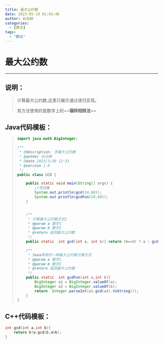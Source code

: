```yaml
---
title: 最大公约数
date: 2023-05-19 01:54:48
author: 长白崎
categories:
  - [算法]
tags:
  - "数论"
---
```




# 最大公约数

---

## 说明：

> 计算最大公约数,这里只展示通过递归实现。
>
> 其方法使用的是数学上的==**辗转相除法**==

## Java代码模板：

> ```java
> import java.math.BigInteger;
> 
> /**
>  * @description: 求最大公约数
>  * @author 长白崎
>  * @date 2023/3/30 12:33
>  * @version 1.0
>  */
> public class GCD {
> 
>     public static void main(String[] args) {
>         //测试集
>         System.out.println(gcd(24,60));
>         System.out.println(gcdFun(24,60));
>     }
> 
> 
>     /**
>      * 计算最大公约数方式1
>      * @param a 数字1
>      * @param b 数字2
>      * @return 返回最大公约数
>      */
>     public static  int gcd(int a, int b){ return (b==0) ? a : gcd(b, a%b); }
> 
>     /**
>      * Java特有的一种最大公约数计算方式
>      * @param a 数字1
>      * @param b 数字2
>      * @return 返回最大公约数
>      */
>     public static  int gcdFun(int a,int b){
>         BigInteger a1 = BigInteger.valueOf(a);
>         BigInteger a2 = BigInteger.valueOf(b);
>         return  Integer.parseInt(a1.gcd(a2).toString());
>     }
> }
> 
> ```

## C++代码模板：

```c++
int gcd(int a,int b){
    return b?a:gcd(b,a%b);
}
```


